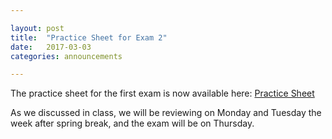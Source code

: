 ```yaml
---

layout: post
title:  "Practice Sheet for Exam 2"
date:   2017-03-03
categories: announcements 

---
```


The practice sheet for the first exam is now available here: [Practice
Sheet](http://dkrashen.github.io/calc1/practice2.pdf)

As we discussed in class, we will be reviewing on Monday and Tuesday the week after spring break, and the exam will be on Thursday.
